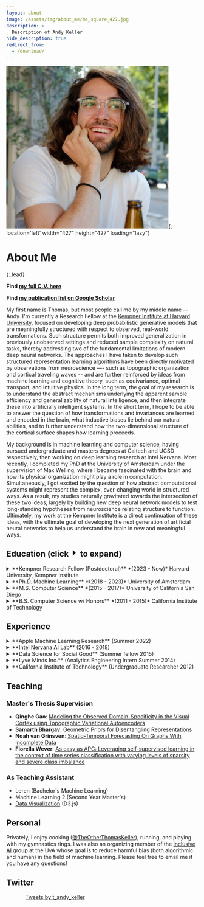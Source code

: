 ```yaml
---
layout: about
image: /assets/img/about_me/me_square_427.jpg
description: >
  Description of Andy Keller
hide_description: true
redirect_from:
  - /download/
---
```



![me](/assets/img/about_me/me_square_427.jpg){: location='left' width="427" height="427" loading="lazy"}


# About Me
{:.lead}

**Find [my full C.V. here](/assets/img/about_me/cv.pdf)**

**Find [my publication list on Google Scholar](https://scholar.google.com/citations?user=Tb86kC0AAAAJ)**


My first name is Thomas, but most people call me by my middle name -- Andy. I'm currently a Research Fellow at the [Kempner Institute at Harvard University](https://kempnerinstitute.harvard.edu), focused on developing deep probabilistic generative models that are meaningfully structured with respect to observed, real-world transformations. Such structure permits both improved generalization in previously unobserved settings and reduced sample complexity on natural tasks, thereby addressing two of the fundamental limitations of modern deep neural networks. The approaches I have taken to develop such structured representation learning algorithms have been directly motivated by observations from neuroscience —- such as topographic organization and cortical traveling waves -- and are further reinforced by ideas from machine learning and cognitive theory, such as equivariance, optimal transport, and intuitive physics. In the long term, the goal of my research is to understand the abstract mechanisms underlying the apparent sample efficiency and generalizability of natural intelligence, and then integrate these into artificially intelligent systems. In the short term, I hope to be able to answer the question of how transformations and invariances are learned and encoded in the brain, what inductive biases lie behind our natural abilities, and to further understand how the two-dimensional structure of the cortical surface shapes how learning proceeds.

My background is in machine learning and computer science, having pursued undergraduate and masters degrees at Caltech and UCSD respectively, then working on deep learning research at Intel Nervana. Most recently, I completed my PhD at the University of Amsterdam under the supervision of Max Welling, where I became fascinated with the brain and how its physical organization might play a role in computation. Simultaneously, I got excited by the question of how abstract computational systems might represent the complex, ever-changing world in structured ways. As a result, my studies naturally gravitated towards the intersection of these two ideas, largely by building new deep neural network models to test long-standing hypotheses from neuroscience relating structure to function. Ultimately, my work at the Kempner Institute is a direct continuation of these ideas, with the ultimate goal of developing the next generation of artificial neural networks to help us understand the brain in new and meaningful ways.


## Education (click <img src="/assets/img/about_me/triangle.jpg" width="20"/> to expand)
<details>
  <summary markdown="span"> **Kempner Research Fellow (Postdoctoral)** *(2023 - Now)* Harvard University, Kempner Institute   </summary>

  In Collaboration With: Talia Konkle, Demba Ba, Cengiz Pehlevan, Kanaka Rajan.
</details>

<details>
  <summary markdown="span"> **Ph.D. Machine Learning** *(2018 - 2023)* University of Amsterdam   </summary>

  Supervisor: Max Welling <br/>
  Thesis: Natural Inductive Biases for Artificial Intelligence
</details>

<details>
  <summary markdown="span"> **M.S. Computer Science** *(2015 - 2017)* University of California San Diego </summary>
Supervisor: Garrison Cottrell<br/>
Thesis: <emph>Comparison and Fine-grained Analysis of Sequence Encoders for Natural Language Processing</emph><br/>
</details>

<details>
  <summary markdown="span"> **B.S. Computer Science w/ Honors** *(2011 - 2015)* California Institute of Technology  </summary>
  Supervisor: Yasser Abu-Mostafa
</details>


## Experience
<details>
  <summary markdown="span">  **Apple Machine Learning Research** (Summer 2022)  </summary>
  <ul>
    <li> Developed ”Homomorphic Self-Supervised Learning”, a framework which subsumes data augmentation in self-supervised learning through structured equivariant representations. </li>
    <li> Published NeurIPS 2022 Self-Supervised Learninng Workshop paper based on work, full AISTATS paper still under review.  </li>
    <li> Additional work from collaboration in submission at ICML 2023 </li>
  </ul>
</details>


<details>
  <summary markdown="span">  **Intel Nervana AI Lab** (2016 - 2018)  </summary>
  <ul>
    <li> Deep Learning Data Scientist (Sept. 2017 - Sept. 2018) </li>
    <li> Algorithms Engineer Intern (June 2016 - June 2017)</li>
  </ul>
</details>

<details>
  <summary markdown="span"> **Data Science for Social Good** (Summer fellow 2015) </summary>
  <ul>
    <li>Project Page: <a href='http://www.dssgfellowship.org/project/improving-long-term-financial-soundness-by-identifying-causes-of-home-abandonment-in-mexico/'>Improving Long-Term Financial Soundness by Identifying Causes of Home Abandonment in Mexico</a></li>
    <li>Paper: <a href="https://www.kdd.org/kdd2016/papers/files/adf0913-ackermannA.pdf">Designing Policy Recommendations to Reduce Home Abandonment in Mexico</a> . KDD 2016</li>
  </ul>
</details>

<details>
  <summary markdown="span"> **Lyve Minds Inc.** (Analytics Engineering Intern Summer 2014) </summary>
  <ul>
    <li>Developed supervised learning algorithm for automatic editing and summarization of user generated handheld video based on predicted level of interest.</li>
  </ul>
</details>

<details>
  <summary markdown="span"> **California Institute of Technology** (Undergraduate Researcher 2012) </summary>

  <ul>
    <li>Paper: <a href="https://arxiv.org/abs/1308.1483">Experimental Realization of a Nonlinear Acoustic Lens with a Tunable Focus</a></li>
    <li>Gathered and analyzed waveforms from an acoustinc lens to determine optimal characteristics of interface materials.</li>
  </ul>
</details>

## Teaching
### Master's Thesis Supervision
- **Qinghe Gao**: [Modeling the Observed Domain-Specificity in the Visual Cortex using Topographic Variational Autoencoders](https://arxiv.org/abs/2110.13911)
- **Samarth Bhargav**: Geometric Priors for Disentangling Representations
- **Noah van Grinsven**: [Spatio-Temporal Forecasting On Graphs With Incomplete Data](https://scripties.uba.uva.nl/search?id=719556)
- **Fiorella Wever**: [As easy as APC: Leveraging self-supervised learning in the context of time series classification with varying levels of sparsity and severe class imbalance](https://arxiv.org/abs/2106.15577)

### As Teaching Assistant
- Leren (Bachelor's Machine Learning)
- Machine Learning 2 (Second Year Master's)
- [Data Visualization](https://mas-dse.github.io/DSE241/exercises/) (D3.js) 

## Personal
Privately, I enjoy cooking ([@TheOtherThomasKeller](https://www.instagram.com/theotherthomaskeller/)), running, and playing with my gymnastics rings. I was also an organizing member of the [Inclusive AI](https://uva-iai.github.io/) group at the UvA whose goal is to reduce harmful bias (both algorithmic and human) in the field of machine learning. Please feel free to email me if you have any questions!

## Twitter

<div style="width: 100%; overflow: hidden;">
     <div style="margin-left: 50px; width: 350px; height: 454px; float: left;">  <a class="twitter-timeline" href="https://twitter.com/t_andy_keller?ref_src=twsrc%5Etfw">Tweets by t_andy_keller</a><script async src="https://platform.twitter.com/widgets.js" charset="utf-8"></script></div>
</div>
